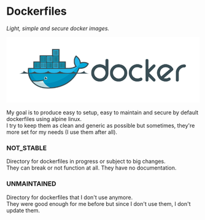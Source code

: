 Dockerfiles
===========
*Light, simple and secure docker images.*

![Docker](docker.png)

My goal is to produce easy to setup, easy to maintain and secure by default dockerfiles using alpine linux.  
I try to keep them as clean and generic as possible but sometimes, they're more set for my needs (I use them after all).  

### NOT_STABLE

Directory for dockerfiles in progress or subject to big changes.  
They can break or not function at all. They have no documentation.  

### UNMAINTAINED

Directory for dockerfiles that I don't use anymore.  
They were good enough for me before but since I don't use them, I don't update them.  
